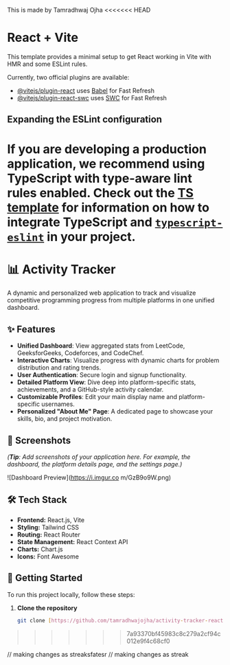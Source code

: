 This is made by Tamradhwaj Ojha
<<<<<<< HEAD
# React + Vite

This template provides a minimal setup to get React working in Vite with HMR and some ESLint rules.

Currently, two official plugins are available:

- [@vitejs/plugin-react](https://github.com/vitejs/vite-plugin-react/blob/main/packages/plugin-react) uses [Babel](https://babeljs.io/) for Fast Refresh
- [@vitejs/plugin-react-swc](https://github.com/vitejs/vite-plugin-react/blob/main/packages/plugin-react-swc) uses [SWC](https://swc.rs/) for Fast Refresh

## Expanding the ESLint configuration

If you are developing a production application, we recommend using TypeScript with type-aware lint rules enabled. Check out the [TS template](https://github.com/vitejs/vite/tree/main/packages/create-vite/template-react-ts) for information on how to integrate TypeScript and [`typescript-eslint`](https://typescript-eslint.io) in your project.
=======
# 📊 Activity Tracker

A dynamic and personalized web application to track and visualize competitive programming progress from multiple platforms in one unified dashboard.

## ✨ Features

- **Unified Dashboard**: View aggregated stats from LeetCode, GeeksforGeeks, Codeforces, and CodeChef.
- **Interactive Charts**: Visualize progress with dynamic charts for problem distribution and rating trends.
- **User Authentication**: Secure login and signup functionality.
- **Detailed Platform View**: Dive deep into platform-specific stats, achievements, and a GitHub-style activity calendar.
- **Customizable Profiles**: Edit your main display name and platform-specific usernames.
- **Personalized "About Me" Page**: A dedicated page to showcase your skills, bio, and project motivation.

## 📸 Screenshots

*(**Tip**: Add screenshots of your application here. For example, the dashboard, the platform details page, and the settings page.)*

![Dashboard Preview](https://i.imgur.co
m/GzB9o9W.png)

## 🛠️ Tech Stack

- **Frontend:** React.js, Vite
- **Styling:** Tailwind CSS
- **Routing:** React Router
- **State Management:** React Context API
- **Charts:** Chart.js
- **Icons:** Font Awesome

## 🚀 Getting Started

To run this project locally, follow these steps:

1. **Clone the repository**
   ```bash
   git clone [https://github.com/tamradhwajojha/activity-tracker-react.git](https://github.com/tamradhwajojha/activity-tracker-react.git)
>>>>>>> 7a93370bf45983c8c279a2cf94c012e9f4c68cf0


// making changes as streaksfatesr
// making changes as streak
